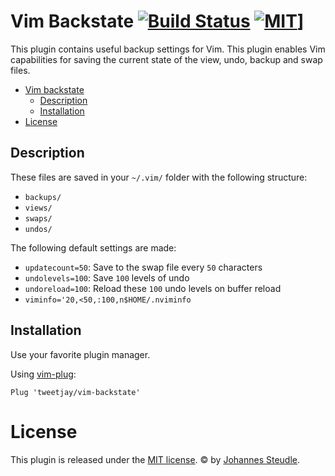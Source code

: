 # Vim Backstate [![Build Status](https://travis-ci.org/tweetjay/vim-backstate.svg?branch=master)](https://travis-ci.org/tweetjay/vim-backstate) [![MIT][license-badge]][mit-license]]

<!--![vim-backstate](https://raw.githubusercontent.com/tweetjay/vim-backstate/master/images/backstate-logo.png)-->

This plugin contains useful backup settings for Vim. This plugin enables Vim capabilities for saving the current state of the view, undo, backup and swap files.

- [Vim backstate](#vimbackstate)
    - [Description](#description)
    - [Installation](#installation)
- [License](#license)

## Description

These files are saved in your `~/.vim/` folder with the following structure:

- `backups/`
- `views/`
- `swaps/`
- `undos/`

The following default settings are made:

- `updatecount=50`: Save to the swap file every `50` characters
- `undolevels=100`: Save `100` levels of undo
- `undoreload=100`: Reload these `100` undo levels on buffer reload
- `viminfo='20,<50,:100,n$HOME/.nviminfo`

## Installation

Use your favorite plugin manager.

Using [vim-plug](https://github.com/junegunn/vim-plug):

    Plug 'tweetjay/vim-backstate'

# License

This plugin is released under the [MIT license][mit-license].
© by [Johannes Steudle][github-profile].

[github-profile]: https://github.com/tweetjay
[mit-license]:    https://opensource.org/licenses/MIT
[license-badge]:  https://img.shields.io/badge/license-MIT-007EC7.svg?style=flat-square
